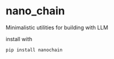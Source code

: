 # nano_chain
Minimalistic utilities for building with LLM

install with
```
pip install nanochain
```
